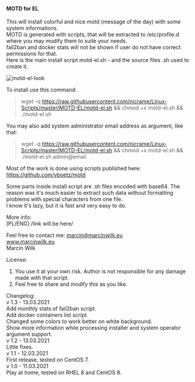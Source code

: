 #### MOTD for EL

This will install colorful and nice motd (message of the day) with some system informations.  
MOTD is generated with scripts, that will be extracted to /etc/profile.d 
where you may modify them to suite your needs.  
fail2ban and docker stats will not be shown if user do not have correct permissions for that.  
Here is the main install script motd-el.sh - and the source files .sh used to create it.

![motd-el-look](https://user-images.githubusercontent.com/5872054/110964678-ba890c00-8353-11eb-8a0e-829a9b7c1282.png)

To install use this command:  
> wget -q https://raw.githubusercontent.com/nicrame/Linux-Scripts/master/MOTD-EL/motd-el.sh && chmod +x motd-el.sh && ./motd-el.sh  

You may also add system administrator email address as argument, like that:  
> wget -q https://raw.githubusercontent.com/nicrame/Linux-Scripts/master/MOTD-EL/motd-el.sh && chmod +x motd-el.sh && ./motd-el.sh admin@email  

Most of the work is done using scripts published here: https://github.com/yboetz/motd

Some parts inside install script are .sh files encoded with base64. 
The reason was it's much easier to extract such data without formatting problems 
with special characters from one file.  
I know it's lazy, but it is fast and very easy to do. 

More info:  
[PL/ENG] /link will be here/

Feel free to contact me: marcin@marcinwilk.eu  
www.marcinwilk.eu  
Marcin Wilk  

License:  
1. You use it at your own risk. Author is not responsible for any damage made with that script.  
2. Feel free to share and modify this as you like.

Changelog:  
v 1.3 - 13.03.2021  
Add monthly stats of fail2ban script.  
Add docker containers list script.  
Changed some colors to work better on white background.  
Show more information while processing installer and system operator argument support.  
v 1.2 - 13.03.2021  
Little fixes.  
v 1.1 - 12.03.2021  
First release, tested on CentOS 7.  
v 1.0 - 11.03.2021  
Play at home, tested on RHEL 8 and CentOS 8.
